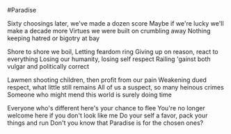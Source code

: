 #Paradise

Sixty choosings later, we've made a dozen score
Maybe if we're lucky we'll make a decade more
Virtues we were built on crumbling away
Nothing keeping hatred or bigotry at bay

Shore to shore we boil, Letting feardom ring
Giving up on reason, react to everything 
Losing our humanity, losing self respect 
Railing 'gainst both vulgar and politically correct

Lawmen shooting children, then profit from our pain
Weakening dued respect, what little still remains
All of us a suspect, so many heinous crimes
Someone who might mend this world is surely doing time

Everyone who's different here's your chance to flee
You're no longer welcome here if you don't look like me
Do your self a favor, pack your things and run
Don't you know that Paradise is for the chosen ones?
